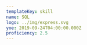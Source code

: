 ```yaml
---
templateKey: skill
name: SQL
logo: ../img/express.svg
yoe: 2019-09-24T04:00:00.000Z
proficiency: 2.5
---
```


